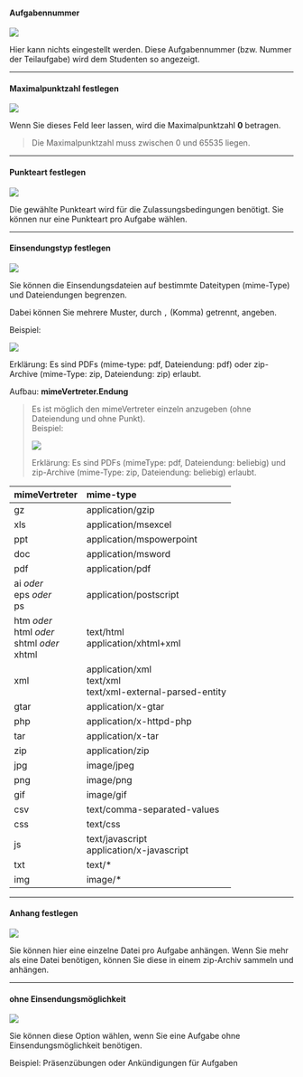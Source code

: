 <!--
  - @file page_admin_createSheet_exercise_de.md
  -
  - @license http://www.gnu.org/licenses/gpl-3.0.html GPL version 3
  -
  - @package OSTEPU (https://github.com/ostepu/system)
  - @since 0.4.0
  -
  - @author Till Uhlig <till.uhlig@student.uni-halle.de>
  - @date 2015
 -->

#### Aufgabennummer #####

![](createExerciseA.png)

Hier kann nichts eingestellt werden. Diese Aufgabennummer (bzw. Nummer der Teilaufgabe) wird dem Studenten so angezeigt.

---
#### Maximalpunktzahl festlegen #####

![](createExerciseB.png)

Wenn Sie dieses Feld leer lassen, wird die Maximalpunktzahl **0** betragen.
> Die Maximalpunktzahl muss zwischen 0 und 65535 liegen.

---
#### Punkteart festlegen #####

![](createExerciseC.png)

Die gewählte Punkteart wird für die Zulassungsbedingungen benötigt. Sie können nur eine Punkteart pro Aufgabe wählen.


---
#### Einsendungstyp festlegen

![](createExerciseD.png)

Sie können die Einsendungsdateien auf bestimmte Dateitypen (mime-Type) und Dateiendungen begrenzen.

Dabei können Sie mehrere Muster, durch `,` (Komma) getrennt, angeben.

Beispiel:

![](createExerciseG.png)

Erklärung: Es sind PDFs (mime-type: pdf, Dateiendung: pdf) oder zip-Archive (mime-Type: zip, Dateiendung: zip) erlaubt.

Aufbau:
**mimeVertreter.Endung**

> Es ist möglich den mimeVertreter einzeln anzugeben (ohne Dateiendung und ohne Punkt).
> <br/>Beispiel:
>
>![](createExerciseH.png)
>
>Erklärung: Es sind PDFs (mimeType: pdf, Dateiendung: beliebig) und zip-Archive (mime-Type: zip, Dateiendung: beliebig) erlaubt.

| mimeVertreter | mime-type |
| :--- | :----
| gz   | application/gzip
| xls  | application/msexcel
| ppt  | application/mspowerpoint
| doc  | application/msword
| pdf  | application/pdf
| ai *oder*<br/>eps *oder*<br/>ps | application/postscript
| htm *oder*<br/>html *oder*<br/>shtml *oder*<br/>xhtml   | text/html<br/>application/xhtml+xml
| xml  | application/xml<br/>text/xml<br/>text/xml-external-parsed-entity
| gtar | application/x-gtar
| php  | application/x-httpd-php
| tar  | application/x-tar
| zip  | application/zip
| jpg  | image/jpeg
| png  | image/png
| gif  | image/gif
| csv  | text/comma-separated-values
| css  | text/css
| js   | text/javascript<br/>application/x-javascript
| txt  | text/*
| img  | image/*

---
#### Anhang festlegen #####

![](createExerciseE.png)

Sie können hier eine einzelne Datei pro Aufgabe anhängen. Wenn Sie mehr als eine Datei benötigen, können Sie diese in einem zip-Archiv sammeln und anhängen.

---
#### ohne Einsendungsmöglichkeit #####

![](createExerciseF.png)

Sie können diese Option wählen, wenn Sie eine Aufgabe ohne Einsendungsmöglichkeit benötigen.

Beispiel: Präsenzübungen oder Ankündigungen für Aufgaben